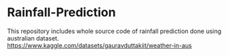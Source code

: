 # Rainfall-Prediction
This repository includes whole source code of rainfall prediction done using australian dataset.
https://www.kaggle.com/datasets/gauravduttakiit/weather-in-aus
